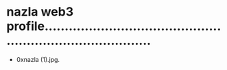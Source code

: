 # nazla web3 profile................................................................................
- 0xnazla (1).jpg.
